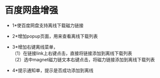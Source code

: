# 百度网盘增强

* 1*使百度网盘支持离线下载磁力链接

* 2*增加popup页面，用来查看离线下载列表

* 3*增加右键离线菜单，    
  （1）在链接link上右键点击，直接将链接添加到离线下载列表    
  （2）选中magnet磁力链文本右键点击，将磁力链接添加到离线下载列表    

* 4*提示通知单，提示是否成功添加到离线
